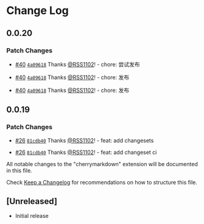 # Change Log

## 0.0.20

### Patch Changes

- [#40](https://github.com/RSS1102/cherry-markdown/pull/40) [`4a09618`](https://github.com/RSS1102/cherry-markdown/commit/4a096182ad1ce738a94c178dd57a88dfcd4c72f1) Thanks [@RSS1102](https://github.com/RSS1102)! - chore: 尝试发布

- [#40](https://github.com/RSS1102/cherry-markdown/pull/40) [`4a09618`](https://github.com/RSS1102/cherry-markdown/commit/4a096182ad1ce738a94c178dd57a88dfcd4c72f1) Thanks [@RSS1102](https://github.com/RSS1102)! - chore: 发布

- [#40](https://github.com/RSS1102/cherry-markdown/pull/40) [`4a09618`](https://github.com/RSS1102/cherry-markdown/commit/4a096182ad1ce738a94c178dd57a88dfcd4c72f1) Thanks [@RSS1102](https://github.com/RSS1102)! - chore: 发布

## 0.0.19

### Patch Changes

- [#26](https://github.com/RSS1102/cherry-markdown/pull/26) [`81cdb40`](https://github.com/RSS1102/cherry-markdown/commit/81cdb4031183f226caeadfcf99a400fc6d61ad07) Thanks [@RSS1102](https://github.com/RSS1102)! - feat: add changesets

- [#26](https://github.com/RSS1102/cherry-markdown/pull/26) [`81cdb40`](https://github.com/RSS1102/cherry-markdown/commit/81cdb4031183f226caeadfcf99a400fc6d61ad07) Thanks [@RSS1102](https://github.com/RSS1102)! - feat: add changeset ci

All notable changes to the "cherrymarkdown" extension will be documented in this file.

Check [Keep a Changelog](http://keepachangelog.com/) for recommendations on how to structure this file.

## [Unreleased]

- Initial release
